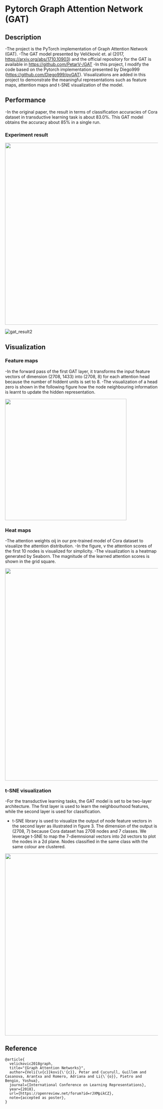 # Pytorch Graph Attention Network (GAT)

## Description
-The project is the PyTorch implementation of Graph Attention Network (GAT). 
-The GAT model presented by Veličković et. al (2017, https://arxiv.org/abs/1710.10903) and the official repository for the GAT is available in https://github.com/PetarV-/GAT 
-In this project, I modify the code based on the Pytorch implementation presented by Diego999 (https://github.com/Diego999/pyGAT). Visualizations are added in this project to demonstrate the meaningful representations such as feature maps, attention maps and t-SNE visualization of the model.


## Performance 
-In the original paper, the result in terms of classification accuracies of Cora dataset in transductive learning task is about 83.0%. This GAT model obtains the accuracy about 85% in a single run.

### Experiment result

<img src="https://user-images.githubusercontent.com/48129546/174257758-340d0cc6-f11f-4b68-bb67-35d4be4de573.JPG" width="600">

![gat_result2](https://user-images.githubusercontent.com/48129546/174257940-a23d77f2-3c93-482d-b710-21ad0700d939.JPG)


## Visualization

### Feature maps 
-In the forward pass of the first GAT layer, it transforms the input feature vectors of dimension (2708, 1433) into (2708, 8) for each attention head because the number of hiddent units is set to 8. 
-The visualization of a head zero is shown in the following figure how the node neighbouring information is learnt to update the hidden representation. 

<img src="https://user-images.githubusercontent.com/48129546/174258756-a614c07a-2c7e-49dc-af24-39767284dbc7.png" width="400">

### Heat maps
-The attention weights αij in our pre-trained model of Cora dataset to visualize the attention distribution. 
-In the figure, v the attention scores of the first 10 nodes is visualized for simplicity. 
-The visualization is a heatmap generated by Seaborn. The magnitude of the learned attention scores is shown in the grid square.

<img src="https://user-images.githubusercontent.com/48129546/174259004-5842d11d-c3f0-4cf9-90ee-695128d4e0cc.png" width="700">

### t-SNE visualization
-For the transductive learning tasks, the GAT model is set to be two-layer architecture. The first layer is used to learn the 
neighbourhood features, while the second layer is used for classification. 
- t-SNE library is used to visualize the output of node feature vectors in the second layer as illustrated in figure 3. The dimension of the output is (2708, 7) because Cora dataset has 2708 nodes and 7 classes. We leverage t-SNE to map the 7-diemnsional vectors into 2d vectors to plot the nodes in a 2d plane. 
Nodes classified in the same class with the same colour are clustered. 

<img src="https://user-images.githubusercontent.com/48129546/174259439-434b8232-d7f1-437b-b504-62c44037ce89.png" width="600">


## Reference
```
@article{
  velickovic2018graph,
  title="{Graph Attention Networks}",
  author={Veli{\v{c}}kovi{\'{c}}, Petar and Cucurull, Guillem and Casanova, Arantxa and Romero, Adriana and Li{\`{o}}, Pietro and Bengio, Yoshua},
  journal={International Conference on Learning Representations},
  year={2018},
  url={https://openreview.net/forum?id=rJXMpikCZ},
  note={accepted as poster},
}
```
